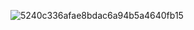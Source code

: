 
![5240c336afae8bdac6a94b5a4640fb15](https://user-images.githubusercontent.com/105401896/190461245-d323d31a-0cea-4b75-aa4d-a9f596817bff.jpg)

